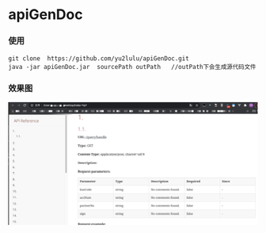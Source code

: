 # apiGenDoc

### 使用
	git clone  https://github.com/yu2lulu/apiGenDoc.git
	java -jar apiGenDoc.jar  sourcePath outPath   //outPath下会生成源代码文件


### 效果图
![](./example.jpg)